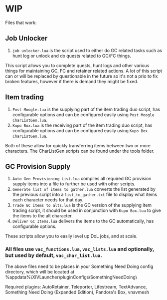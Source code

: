 # WIP

Files that work:

## Job Unlocker
1. `job unlocker.lua` is the script used to either do GC related tasks such as hunt log or unlock and do quests related to GC/FC things.

This script allows you to complete quests, hunt logs and other various things for maintaining GC, FC and retainer related actions.
A lot of this script can or will be replaced by questionable in the future so it's not a prio to fix broken features, however if there is demand they might be fixed.

## Item trading
1. `Post Moogle.lua` is the supplying part of the item trading duo script, has configurable options and can be configured easily using `Post Moogle CharListGen.lua`.
2. `Kupo Box.lua` is the receiving part of the item trading duo script, has configurable options and can be configured easily using `Kupo Box CharListGen.lua`.

Both of these allow for quickly transferring items between two or more characters.
The CharListGen scripts can be found under the tools folder.

## GC Provision Supply
1. `Auto Gen Provisioning List.lua` compiles all required GC provision supply items into a file to further be used with other scripts.
2. `Generate list of items to gather.lua` converts the list generated by the previous script into a `list_to_gather.txt` file to display what items each character needs for that day.
3. `Trade GC items to alts.lua` is the GC version of the supplying item trading script, it should be used in conjunction with `Kupo Box.lua` to give the items to the alt character.
4. `Deliver GC Items.lua` delivers the items to the GC automatically, has configurable options.

These scripts allow you to easily level up DoL jobs, and at scale.

### All files use `vac_functions.lua`, `vac_lists.lua` and optionally, but used by default, `vac_char_list.lua`.
The above files need to be places in your Something Need Doing config directory, which will be located at %appdata%\XIVLauncher\pluginConfigs\SomethingNeedDoing\


Required plugins: AutoRetainer, Teleporter, Lifestream, TextAdvance, Something Need Doing (Expanded Edition), Pandora's Box, vnavmesh
